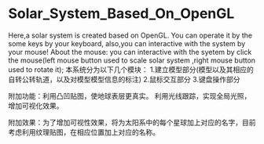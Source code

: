# Solar_System_Based_On_OpenGL
Here,a solar system is created based on OpenGL. You can operate it by the some keys by your keyboard, also,you can interactive with the system by your mouse! 
About the mouse:
   you can interactive with the syetem by click the mouse(left mouse button used to scale solar system ,right mouse button used to rotate it);
本系统分为以下几个模块：
1.建立模型部分(模型以及其相应的自转公转轨道，以及对模型模型信息的标注)
2.鼠标交互部分
3.键盘操作部分

附加功能：利用凸凹贴图，使地球表层更真实。
          利用光线跟踪，实现全局光照，增加可视化效果。
          

附加效果：为了增加可视性效果，将为太阳系中的每个星球加上对应的名字，目前考虑利用纹理贴图，在相应位置加上对应的名称。


